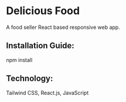 # Delicious Food
A food seller React based responsive web app.

## Installation Guide:
npm install

## Technology:
Tailwind CSS, React.js, JavaScript